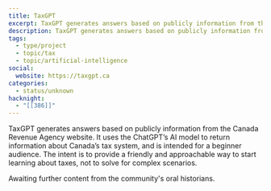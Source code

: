 ```yaml
---
title: TaxGPT
excerpt: TaxGPT generates answers based on publicly information from the Canada Revenue Agency website.
description: TaxGPT generates answers based on publicly information from the Canada Revenue Agency website. It uses the ChatGPT’s AI model to return information about Canada’s tax system, and is intended for a beginner audience. The intent is to provide a friendly and approachable way to start learning about taxes, not to solve for complex scenarios.
tags:
  - type/project
  - topic/tax
  - topic/artificial-intelligence
social:
  website: https://taxgpt.ca
categories:
  - status/unknown
hacknight:
  - "[[386]]"
---
```

TaxGPT generates answers based on publicly information from the Canada Revenue Agency website. It uses the ChatGPT’s AI model to return information about Canada’s tax system, and is intended for a beginner audience. The intent is to provide a friendly and approachable way to start learning about taxes, not to solve for complex scenarios.

Awaiting further content from the community's oral historians.